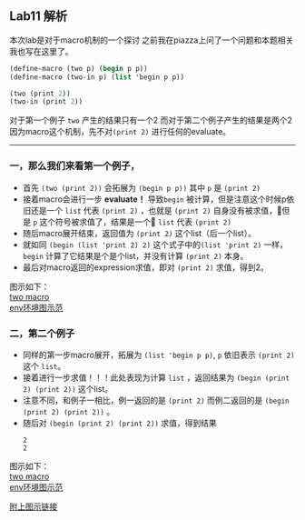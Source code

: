 ## Lab11 解析
本次lab是对于macro机制的一个探讨
之前我在piazza上问了一个问题和本题相关我也写在这里了。
``` scheme
(define-macro (two p) (begin p p))
(define-macro (two-in p) (list 'begin p p))

(two (print 2))
(two-in (print 2))
```
对于第一个例子 `two` 产生的结果只有一个2
而对于第二个例子产生的结果是两个2
<br>
因为macro这个机制，先不对`(print 2)` 进行任何的evaluate。<br>
***

### 一，那么我们来看第一个例子，
- 首先 `(two (print 2))` 会拓展为 `(begin p p))` 其中 `p` 是 `(print 2)` 
- 接着macro会进行一步 **evaluate！** 导致`begin` 被计算，但是注意这个时候p依旧还是一个 `list` 代表 `(print 2)` ，也就是 `(print 2)` 自身没有被求值，但是 `p` 这个符号被求值了，结果是一个 `list` 代表 `(print 2)`
- 随后macro展开结束，返回值为 `(print 2)` 这个list（后一个list）。
- 就如同 `(begin (list 'print 2) 2)` 这个式子中的`(list 'print 2)` 一样，`begin` 计算了它结果是个是个list，并没有计算 `(print 2)` 本身。
- 最后对macro返回的expression求值，即对 `(print 2)` 求值，得到2。

图示如下：<br>
[two macro](./image/two.png)<br>
[env环境图示范](./image/two-re.png)

### 二，第二个例子
- 同样的第一步macro展开，拓展为 `(list 'begin p p)`, `p` 依旧表示 `(print 2)` 这个 `list`。
- 接着进行一步求值！！！此处表现为计算 `list` ，返回结果为 `(begin (print 2) (print 2))` 这个list。
- 注意不同，和例子一相比，例一返回的是 `(print 2)` 而例二返回的是 `(begin (print 2) (print 2))` 。
- 随后对 `(begin (print 2) (print 2))` 求值，得到结果 
    ```
    2
    2
    ```
图示如下：<br>
[two macro](./image/two-in.png)<br>
[env环境图示范](./image/two-in-re.png)

<a href ="http://scheme.pythonanywhere.com/RemovingMuseumPursuit" >附上图示链接</a>